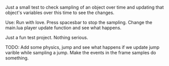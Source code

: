 Just a small test to check sampling of an object over time and updating that object's variables over this time to see the changes.

Use: Run with love. Press spacesbar to stop the sampling. Change the main.lua player update function and see what happens.

Just a fun test project. Nothing serious.

TODO:
  Add some physics, jump and see what happens if we update jump varible while sampling a jump.
  Make the events in the frame samples do something.


